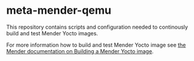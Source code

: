 # meta-mender-qemu

This repository contains scripts and configuration needed to continously build and test Mender Yocto images. 

For more information how to build and test Mender Yocto image see [the Mender documentation on Building a Mender Yocto image](https://docs.mender.io/Artifacts/Building-Mender-Yocto-image).
